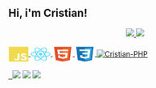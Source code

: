
  ## Hi, i'm Cristian!
<div align="center">
  <a href="https://github.com/cristiandev9">
  <img height="165em" src="https://github-readme-stats.vercel.app/api?username=cristiandev9&show_icons=true&theme=react&include_all_commits=true&count_private=true"/>
  <img height="165em" src="https://github-readme-stats.vercel.app/api/top-langs/?username=cristiandev9&layout=compact&langs_count=7&theme=react"/>
</div>
<div style="display: inline_block"><br>
  <img align="center" alt="Cristian-Js" height="30" width="40" src="https://raw.githubusercontent.com/devicons/devicon/master/icons/javascript/javascript-plain.svg">
  <img align="center" alt="Cristian-React" height="30" width="40" src="https://raw.githubusercontent.com/devicons/devicon/master/icons/react/react-original.svg">
  <img align="center" alt="Cristian-HTML" height="30" width="40" src="https://raw.githubusercontent.com/devicons/devicon/master/icons/html5/html5-original.svg">
  <img align="center" alt="Cristian-CSS" height="30" width="40" src="https://raw.githubusercontent.com/devicons/devicon/master/icons/css3/css3-original.svg">
  <img align="center" alt="Cristian-PHP"  height="45" width="55"  src="https://cdn.jsdelivr.net/gh/devicons/devicon/icons/php/php-original.svg" />
          
</div>
  
<div style="display: inline_block"> 
  <br>
  &nbsp;&nbsp;<a href="https://instagram.com/cristian.andrisen" target="_blank"><img src="https://img.shields.io/badge/-Instagram-%23E4405F?style=for-the-badge&logo=instagram&logoColor=white" target="_blank"></a>
   <a href="https://www.linkedin.com/in/cristian-andrisen-6497301a0" target="_blank"><img src="https://img.shields.io/badge/-LinkedIn-%230077B5?style=for-the-badge&logo=linkedin&logoColor=white" target="_blank"></a> 
  <a href = "mailto:cristian.andrisen@gmail.com"><img src="https://img.shields.io/badge/-Gmail-%23333?style=for-the-badge&logo=gmail&logoColor=white" target="_blank"></a>
 
</div>

